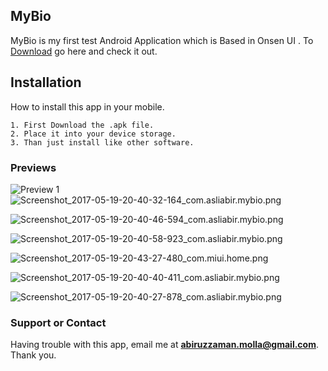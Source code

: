 ## MyBio

MyBio is my first test Android Application which is Based in Onsen UI . To [Download](http://file.apk) go here and check it out. 

## Installation

How to install this app in your mobile.

```Installation
1. First Download the .apk file.
2. Place it into your device storage.
3. Than just install like other software.
```


### Previews
![Preview 1](/MyBio.gif)
![Screenshot_2017-05-19-20-40-32-164_com.asliabir.mybio.png](Screenshot_2017-05-19-20-40-32-164_com.asliabir.mybio.png)	
 
![Screenshot_2017-05-19-20-40-46-594_com.asliabir.mybio.png](Screenshot_2017-05-19-20-40-46-594_com.asliabir.mybio.png)	
 
![Screenshot_2017-05-19-20-40-58-923_com.asliabir.mybio.png](Screenshot_2017-05-19-20-40-58-923_com.asliabir.mybio.png)
 
![Screenshot_2017-05-19-20-43-27-480_com.miui.home.png](Screenshot_2017-05-19-20-43-27-480_com.miui.home.png)	
 
![Screenshot_2017-05-19-20-40-40-411_com.asliabir.mybio.png](Screenshot_2017-05-19-20-40-40-411_com.asliabir.mybio.png)	
 
![Screenshot_2017-05-19-20-40-27-878_com.asliabir.mybio.png](Screenshot_2017-05-19-20-40-27-878_com.asliabir.mybio.png)


### Support or Contact

Having trouble with this app, email me at **abiruzzaman.molla@gmail.com**. 
Thank you.
